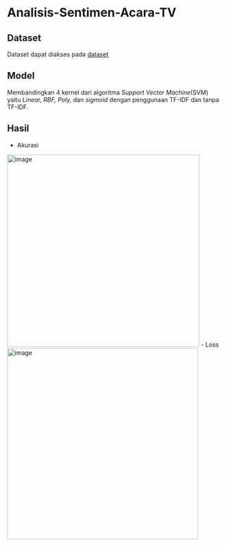 # Analisis-Sentimen-Acara-TV

## Dataset
Dataset dapat diakses pada [dataset](https://github.com/rizalespe/Dataset-Sentimen-Analisis-Bahasa-Indonesia/blob/master/dataset_tweet_sentimen_tayangan_tv.csv)

## Model
Membandingkan 4 kernel dari algoritma *Support Vector Machine*(SVM) yaitu *Linear, RBF, Poly,* dan *sigmoid* dengan penggunaan TF-IDF dan tanpa TF-IDF.

## Hasil
- Akurasi
<img width="449" alt="image" src="https://user-images.githubusercontent.com/50202220/146613421-c50c7250-12c4-4231-8a23-be8566a79b8c.png">
- Loss
<img width="446" alt="image" src="https://user-images.githubusercontent.com/50202220/146613462-284d3e00-7436-4dc5-9baa-8f20f2ac71dd.png">


